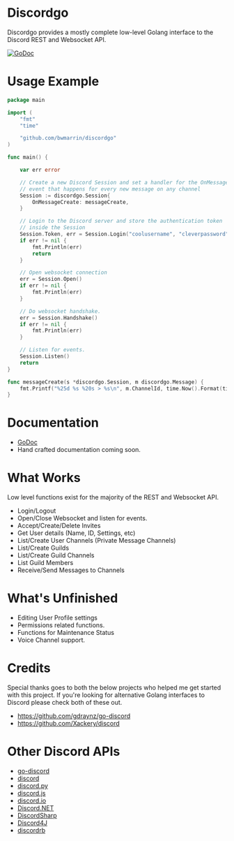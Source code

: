 # Discordgo

Discordgo provides a mostly complete low-level Golang interface to the Discord
REST and Websocket API.

[![GoDoc](https://godoc.org/github.com/bwmarrin/discordgo?status.svg)](https://godoc.org/github.com/bwmarrin/discordgo)


# Usage Example
```go
package main

import (
	"fmt"
	"time"

	"github.com/bwmarrin/discordgo"
)

func main() {

	var err error

	// Create a new Discord Session and set a handler for the OnMessageCreate
    // event that happens for every new message on any channel
	Session := discordgo.Session{
		OnMessageCreate: messageCreate,
	}

	// Login to the Discord server and store the authentication token
	// inside the Session
	Session.Token, err = Session.Login("coolusername", "cleverpassword")
	if err != nil {
		fmt.Println(err)
		return
	}

	// Open websocket connection
	err = Session.Open()
	if err != nil {
		fmt.Println(err)
	}

	// Do websocket handshake.
	err = Session.Handshake()
	if err != nil {
		fmt.Println(err)
	}

	// Listen for events.
	Session.Listen()
	return
}

func messageCreate(s *discordgo.Session, m discordgo.Message) {
	fmt.Printf("%25d %s %20s > %s\n", m.ChannelId, time.Now().Format(time.Stamp), m.Author.Username, m.Content)
}
```

# Documentation
- [GoDoc](https://godoc.org/github.com/bwmarrin/discordgo)
- Hand crafted documentation coming soon.

# What Works

Low level functions exist for the majority of the REST and Websocket API.

* Login/Logout
* Open/Close Websocket and listen for events.
* Accept/Create/Delete Invites
* Get User details (Name, ID, Settings, etc)
* List/Create User Channels (Private Message Channels)
* List/Create Guilds
* List/Create Guild Channels
* List Guild Members
* Receive/Send Messages to Channels

# What's Unfinished

* Editing User Profile settings
* Permissions related functions.
* Functions for Maintenance Status
* Voice Channel support.

# Credits

Special thanks goes to both the below projects who helped me get started with
this project.  If you're looking for alternative Golang interfaces to Discord
please check both of these out.

* https://github.com/gdraynz/go-discord
* https://github.com/Xackery/discord


# Other Discord APIs

- [go-discord](https://github.com/gdraynz/go-discord)
- [discord](https://github.com/Xackery/discord)
- [discord.py](https://github.com/Rapptz/discord.py)
- [discord.js](https://github.com/discord-js/discord.js)
- [discord.io](https://github.com/izy521/discord.io)
- [Discord.NET](https://github.com/RogueException/Discord.Net)
- [DiscordSharp](https://github.com/Luigifan/DiscordSharp)
- [Discord4J](https://github.com/knobody/Discord4J)
- [discordrb](https://github.com/meew0/discordrb)
